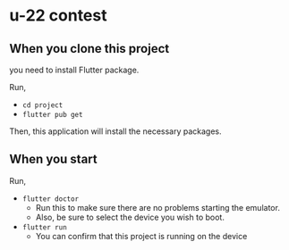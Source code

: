 # u-22 contest

## When you clone this project
you need to install Flutter package.

Run, 
- `cd project`
- `flutter pub get`

Then, this application will install the necessary packages.

## When you start
Run, 
- `flutter doctor`
  - Run this to make sure there are no problems starting the emulator.
  - Also, be sure to select the device you wish to boot.
- `flutter run`
  -  You can confirm that this project is running on the device